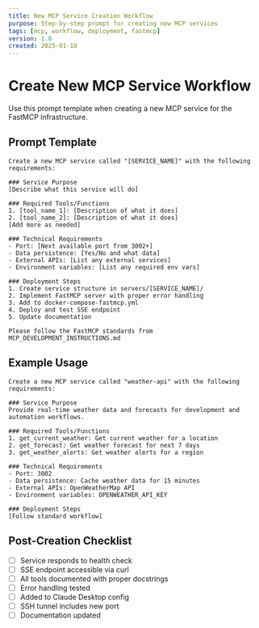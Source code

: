 ```yaml
---
title: New MCP Service Creation Workflow
purpose: Step-by-step prompt for creating new MCP services
tags: [mcp, workflow, deployment, fastmcp]
version: 1.0
created: 2025-01-10
---
```


# Create New MCP Service Workflow

Use this prompt template when creating a new MCP service for the FastMCP infrastructure.

## Prompt Template

```
Create a new MCP service called "[SERVICE_NAME]" with the following requirements:

### Service Purpose
[Describe what this service will do]

### Required Tools/Functions
1. [tool_name_1]: [Description of what it does]
2. [tool_name_2]: [Description of what it does]
[Add more as needed]

### Technical Requirements
- Port: [Next available port from 3002+]
- Data persistence: [Yes/No and what data]
- External APIs: [List any external services]
- Environment variables: [List any required env vars]

### Deployment Steps
1. Create service structure in servers/[SERVICE_NAME]/
2. Implement FastMCP server with proper error handling
3. Add to docker-compose-fastmcp.yml
4. Deploy and test SSE endpoint
5. Update documentation

Please follow the FastMCP standards from MCP_DEVELOPMENT_INSTRUCTIONS.md
```

## Example Usage

```
Create a new MCP service called "weather-api" with the following requirements:

### Service Purpose
Provide real-time weather data and forecasts for development and automation workflows.

### Required Tools/Functions
1. get_current_weather: Get current weather for a location
2. get_forecast: Get weather forecast for next 7 days
3. get_weather_alerts: Get weather alerts for a region

### Technical Requirements
- Port: 3002
- Data persistence: Cache weather data for 15 minutes
- External APIs: OpenWeatherMap API
- Environment variables: OPENWEATHER_API_KEY

### Deployment Steps
[Follow standard workflow]
```

## Post-Creation Checklist

- [ ] Service responds to health check
- [ ] SSE endpoint accessible via curl
- [ ] All tools documented with proper docstrings
- [ ] Error handling tested
- [ ] Added to Claude Desktop config
- [ ] SSH tunnel includes new port
- [ ] Documentation updated
